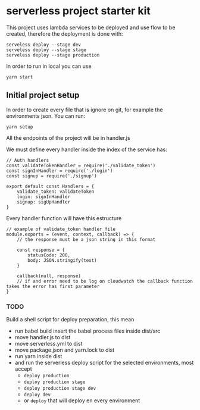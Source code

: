 serverless project starter kit
=============================

This project uses lambda services to be deployed and use flow to be created, therefore the deployment is done with:

```
serveless deploy --stage dev
serveless deploy --stage stage
serveless deploy --stage production
```

In order to run in local you can use

```
yarn start
```

## Initial project setup

In order to create every file that is ignore on git, for example the environments json. You can run:

```
yarn setup
```

All the endpoints of the project will be in handler.js

We must define every handler inside the index of the service has: 

```
// Auth handlers
const validateTokenHandler = require('./validate_token') 
const signInHandler = require('./login') 
const signup = require('./signup') 

export default const Handlers = {
    validate_token: validateToken
    login: signInHandler
    signup: sigUpHandler
}
```

Every handler function will have this estructure

```
// example of validate_token handler file
module.exports = (event, context, callback) => {
    // the response must be a json string in this format

    const response = {
        statusCode: 200,
        body: JSON.stringify(test)
    }

    callback(null, response)
    // if and error need to be log on cloudwatch the callback function takes the error has first parameter
}
```

### TODO
Build a shell script for deploy preparation, this mean

- run babel build insert the babel process files inside dist/src
- move handler.js to dist
- move serverless.yml to dist
- move package.json and yarn.lock to dist
- run yarn inside dist
- and run the serverless deploy script for the selected environments, most accept
    - `deploy production`
    - `deploy production stage`
    - `deploy production stage dev`
    - `deploy dev`
    - or `deploy` that will deploy en every environment
